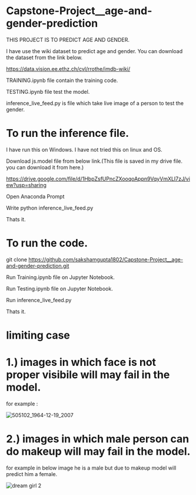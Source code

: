 # Capstone-Project__age-and-gender-prediction

THIS PROJECT IS TO PREDICT AGE AND GENDER.

I have use the wiki dataset to predict age and gender. You can download the dataset from the link below.

https://data.vision.ee.ethz.ch/cvl/rrothe/imdb-wiki/

TRAINING.ipynb file contain the training code.

TESTING.ipynb file test the model.

inference_live_feed.py  is file which  take live image of a person to test the gender.

# To run the inference file.

I have run this on Windows. I have not tried this on linux and OS.


Download js.model file from below link.(This file is saved in my drive file. you can download it from here.)


https://drive.google.com/file/d/1HbpZsfUPncZXooqoAppn9VqyVmXLI7zJ/view?usp=sharing


Open Anaconda Prompt

Write python inference_live_feed.py

Thats it.

# To run the code.

git clone https://github.com/sakshamgupta1802/Capstone-Project__age-and-gender-prediction.git

Run Training.ipynb file  on Jupyter Notebook.


Run Testing.ipynb file on Jupyter Notebook.


Run inference_live_feed.py 


Thats it.


# limiting case


# 1.)    images in which face is not proper visibile will may fail in the model.
for example : 


![505102_1964-12-19_2007](https://user-images.githubusercontent.com/60683274/127667883-fa539e82-c5cf-431d-8720-44c1994538a6.jpg)


# 2.)     images in which male person can do makeup will may fail in the model.

for example in below image he is a male but due to makeup model will predict him a female.

![dream girl 2](https://user-images.githubusercontent.com/60683274/127668812-4b7ef823-2b3f-415b-97c5-6ac395bc2a9d.jpg)

